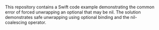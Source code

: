 This repository contains a Swift code example demonstrating the common error of forced unwrapping an optional that may be nil. The solution demonstrates safe unwrapping using optional binding and the nil-coalescing operator.